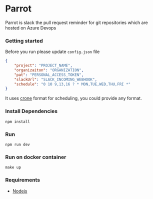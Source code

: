 # Parrot 

Parrot is slack the pull request reminder for git repositories which are hosted on Azure Devops




### Getting started

Before you run please update `config.json` file 

```json
{
    "project": "PROJECT_NAME", 
    "organizaiton": "ORGANIZATION",
    "pat": "PERSONAL_ACCESS_TOKEN",
    "slackUrl": "SLACK_INCOMING_WEBHOOK",       
    "schedule": "0 10 9,13,16 ? * MON,TUE,WED,THU,FRI *"
}
```

It uses [crone](https://en.wikipedia.org/wiki/Cron) format for scheduling, you could provide any format. 


### Install Dependencies
```
npm install
```


### Run 
```
npm run dev
```

### Run on docker container
```
make up
```

### Requirements
* [Nodejs](https://nodejs.org/en/)